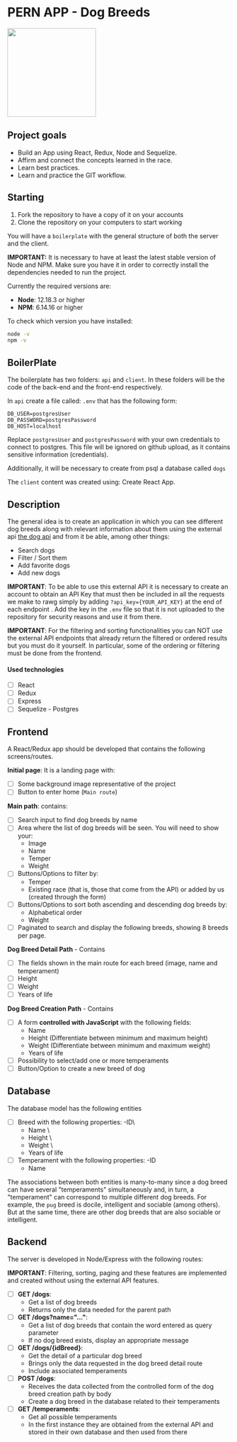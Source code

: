 # PERN APP - Dog Breeds

<img height="200" src="./dog.jpg" />

## Project goals

- Build an App using React, Redux, Node and Sequelize.
- Affirm and connect the concepts learned in the race.
- Learn best practices.
- Learn and practice the GIT workflow.

## Starting

1. Fork the repository to have a copy of it on your accounts
2. Clone the repository on your computers to start working

You will have a `boilerplate` with the general structure of both the server and the client.

**IMPORTANT:** It is necessary to have at least the latest stable version of Node and NPM. Make sure you have it in order to correctly install the dependencies needed to run the project.

Currently the required versions are:

- **Node**: 12.18.3 or higher
- **NPM**: 6.14.16 or higher

To check which version you have installed:

```bash
node -v
npm -v
```

## BoilerPlate

The boilerplate has two folders: `api` and `client`. In these folders will be the code of the back-end and the front-end respectively.

In `api` create a file called: `.env` that has the following form:

```env
DB_USER=postgresUser
DB_PASSWORD=postgresPassword
DB_HOST=localhost
```

Replace `postgresUser` and `postgresPassword` with your own credentials to connect to postgres. This file will be ignored on github upload, as it contains sensitive information (credentials).

Additionally, it will be necessary to create from psql a database called `dogs`

The `client` content was created using: Create React App.

## Description

The general idea is to create an application in which you can see different dog breeds along with relevant information about them using the external api [the dog api](https://thedogapi.com/) and from it be able, among other things:

- Search dogs
- Filter / Sort them
- Add favorite dogs
- Add new dogs

**IMPORTANT**: To be able to use this external API it is necessary to create an account to obtain an API Key that must then be included in all the requests we make to rawg simply by adding `?api_key={YOUR_API_KEY}` at the end of each endpoint . Add the key in the `.env` file so that it is not uploaded to the repository for security reasons and use it from there.

**IMPORTANT**: For the filtering and sorting functionalities you can NOT use the external API endpoints that already return the filtered or ordered results but you must do it yourself. In particular, some of the ordering or filtering must be done from the frontend.

#### Used technologies

- [ ] React
- [ ] Redux
- [ ] Express
- [ ] Sequelize - Postgres

## Frontend

A React/Redux app should be developed that contains the following screens/routes.

**Initial page**: It is a landing page with:

- [ ] Some background image representative of the project
- [ ] Button to enter home (`Main route`)

**Main path**: contains:

- [ ] Search input to find dog breeds by name
- [ ] Area where the list of dog breeds will be seen. You will need to show your:
  - Image
  - Name
  - Temper
  - Weight
- [ ] Buttons/Options to filter by:
  - Temper
  - Existing race (that is, those that come from the API) or added by us (created through the form)
- [ ] Buttons/Options to sort both ascending and descending dog breeds by:
  - Alphabetical order
  - Weight
- [ ] Paginated to search and display the following breeds, showing 8 breeds per page.

**Dog Breed Detail Path** - Contains

- [ ] The fields shown in the main route for each breed (image, name and temperament)
- [ ] Height
- [ ] Weight
- [ ] Years of life

**Dog Breed Creation Path** - Contains

- [ ] A form **controlled with JavaScript** with the following fields:
  - Name
  - Height (Differentiate between minimum and maximum height)
  - Weight (Differentiate between minimum and maximum weight)
  - Years of life
- [ ] Possibility to select/add one or more temperaments
- [ ] Button/Option to create a new breed of dog

## Database

The database model has the following entities

- [ ] Breed with the following properties:
      -ID\
  - Name \
  - Height \
  - Weight \
  - Years of life
- [ ] Temperament with the following properties:
      -ID
  - Name

The associations between both entities is many-to-many since a dog breed can have several "temperaments" simultaneously and, in turn, a "temperament" can correspond to multiple different dog breeds. For example, the `pug` breed is docile, intelligent and sociable (among others). But at the same time, there are other dog breeds that are also sociable or intelligent.

## Backend

The server is developed in Node/Express with the following routes:

**IMPORTANT**: Filtering, sorting, paging and these features are implemented and created without using the external API features.

- [ ] **GET /dogs**:
  - Get a list of dog breeds
  - Returns only the data needed for the parent path
- [ ] **GET /dogs?name="..."**:
  - Get a list of dog breeds that contain the word entered as query parameter
  - If no dog breed exists, display an appropriate message
- [ ] **GET /dogs/{idBreed}**:
  - Get the detail of a particular dog breed
  - Brings only the data requested in the dog breed detail route
  - Include associated temperaments
- [ ] **POST /dogs**:
  - Receives the data collected from the controlled form of the dog breed creation path by body
  - Create a dog breed in the database related to their temperaments
- [ ] **GET /temperaments**:
  - Get all possible temperaments
  - In the first instance they are obtained from the external API and stored in their own database and then used from there
